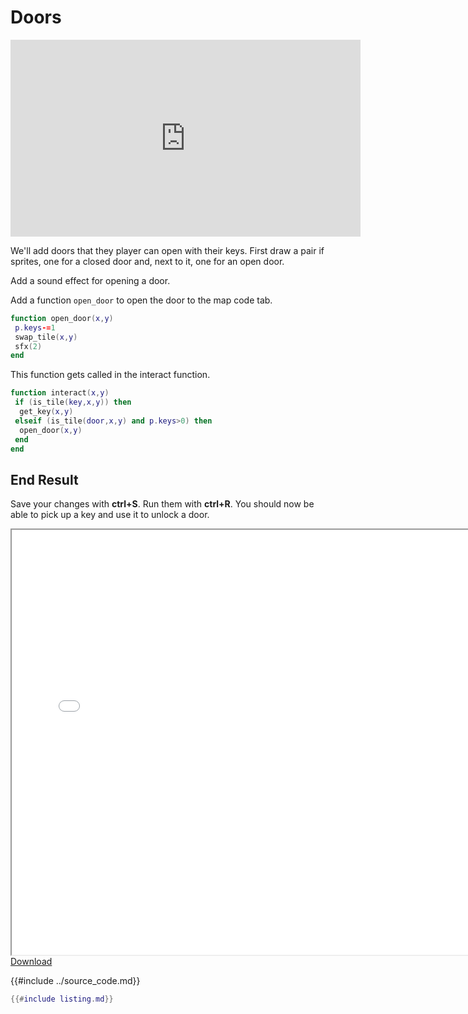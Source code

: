 # Doors

<iframe width="560" height="315" src="https://www.youtube.com/embed/9EiXQxfK05I" title="YouTube video player" frameborder="0" allow="accelerometer; autoplay; clipboard-write; encrypted-media; gyroscope; picture-in-picture" allowfullscreen></iframe>

We'll add doors that they player can open with their keys. First draw a pair if sprites, one for a closed door and, next to it, one for an open door.

Add a sound effect for opening a door.

Add a function `open_door` to open the door to the map code tab.

```lua
function open_door(x,y)
 p.keys-=1
 swap_tile(x,y)
 sfx(2)
end
```

This function gets called in the interact function.

```lua
function interact(x,y)
 if (is_tile(key,x,y)) then
  get_key(x,y)
 elseif (is_tile(door,x,y) and p.keys>0) then
  open_door(x,y)
 end
end
```

## End Result

Save your changes with **ctrl+S**. Run them with **ctrl+R**. You should now be able
to pick up a key and use it to unlock a door.

<iframe width="750px" height="680px" src="./adventuregame_step_07.html"></iframe>
<a href="./adventuregame_step_07.p8.png" target="_blank">Download</a>


{{#include ../source_code.md}}
```lua
{{#include listing.md}}
```

